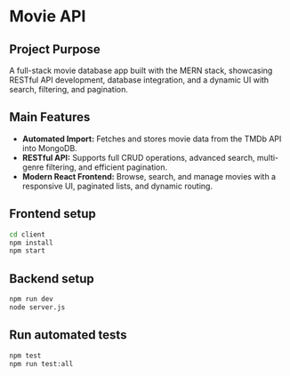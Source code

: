 # Movie API

## Project Purpose

A full-stack movie database app built with the MERN stack, showcasing RESTful API development, database integration, and a dynamic UI with search, filtering, and pagination.

## Main Features

- **Automated Import:** Fetches and stores movie data from the TMDb API into MongoDB.
- **RESTful API:** Supports full CRUD operations, advanced search, multi-genre filtering, and efficient pagination.
- **Modern React Frontend:** Browse, search, and manage movies with a responsive UI, paginated lists, and dynamic routing.

## Frontend setup

```bash
cd client
npm install
npm start
```

## Backend setup

```bash
npm run dev
node server.js
```

## Run automated tests

```bash
npm test
npm run test:all

```
